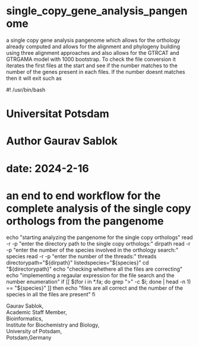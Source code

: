 # single_copy_gene_analysis_pangenome
a single copy gene analysis pangenome which allows for the orthology already computed and allows for the alignment and phylogeny building using three alignment approaches and also allows for the GTRCAT and GTRGAMA model with 1000 bootstrap. To check the file conversion it iterates the first files at the start and see if the number matches to the number of the genes present in each files. If the number doesnt matches then it will exit such as

#! /usr/bin/bash 
# Universitat Potsdam
# Author Gaurav Sablok
# date: 2024-2-16
# an end to end workflow for the complete analysis of the single copy orthologs from the pangenome
echo "starting analyzing the pangenome for the single copy orthologs"
read -r -p "enter the directory path to the single copy orthologs:" dirpath
read -r -p "enter the number of the species involved in the orthology search:" species
read -r -p "enter the number of the threads:" threads
directorypath="${dirpath}"
listedspecies="${species}"
cd "${directorypath}"
echo "checking whethere all the files are correcting"
echo "implementing a regaular expression for the file search and the number enumeration"
if [[ $(for i in *.fa; do grep ">" -c $i; done | head -n 1) == "${species}" ]]
 then 
        echo "files are all correct and the number of the species in all the files are present"
fi

Gaurav Sablok,\
Academic Staff Member,\
Bioinformatics,\
Institute for Biochemistry and Biology,\
University of Potsdam,\
Potsdam,Germany
